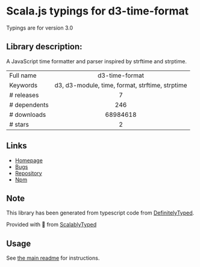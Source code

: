 
# Scala.js typings for d3-time-format

Typings are for version 3.0

## Library description:
A JavaScript time formatter and parser inspired by strftime and strptime.

|                    |                 |
| ------------------ | :-------------: |
| Full name          | d3-time-format |
| Keywords           | d3, d3-module, time, format, strftime, strptime |
| # releases         | 7 |
| # dependents       | 246 |
| # downloads        | 68984618 |
| # stars            | 2 |

## Links
- [Homepage](https://d3js.org/d3-time-format/)
- [Bugs](https://github.com/d3/d3-time-format/issues)
- [Repository](https://github.com/d3/d3-time-format)
- [Npm](https://www.npmjs.com/package/d3-time-format)
    


## Note
This library has been generated from typescript code from [DefinitelyTyped](https://definitelytyped.org).

Provided with :purple_heart: from [ScalablyTyped](https://github.com/oyvindberg/ScalablyTyped)

## Usage
See [the main readme](../../readme.md) for instructions.


